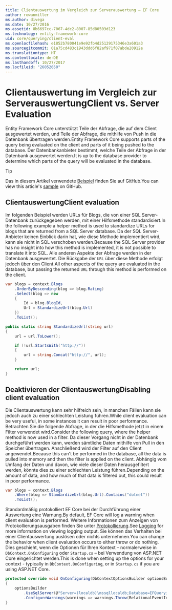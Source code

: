 ```yaml
---
title: Clientauswertung im Vergleich zur Serverauswertung – EF Core
author: rowanmiller
ms.author: divega
ms.date: 10/27/2016
ms.assetid: 8b6697cc-7067-4dc2-8007-85d80503d123
ms.technology: entity-framework-core
uid: core/querying/client-eval
ms.openlocfilehash: e1852b780041e9e92fb4d25129175346e3a601a3
ms.sourcegitcommit: 01a75cd483c1943ddd6f82af971f07abde20912e
ms.translationtype: HT
ms.contentlocale: de-DE
ms.lasthandoff: 10/27/2017
ms.locfileid: "26052650"
---
```

# <a name="client-vs-server-evaluation"></a><span data-ttu-id="f420b-102">Clientauswertung im Vergleich zur Serverauswertung</span><span class="sxs-lookup"><span data-stu-id="f420b-102">Client vs. Server Evaluation</span></span>

<span data-ttu-id="f420b-103">Entity Framework Core unterstützt Teile der Abfrage, die auf dem Client ausgewertet werden, und Teile der Abfrage, die mithilfe von Push in die Datenbank übertragen werden.</span><span class="sxs-lookup"><span data-stu-id="f420b-103">Entity Framework Core supports parts of the query being evaluated on the client and parts of it being pushed to the database.</span></span> <span data-ttu-id="f420b-104">Der Datenbankanbieter bestimmt, welche Teile der Abfrage in der Datenbank ausgewertet werden.</span><span class="sxs-lookup"><span data-stu-id="f420b-104">It is up to the database provider to determine which parts of the query will be evaluated in the database.</span></span>

> [!TIP]  
> <span data-ttu-id="f420b-105">Das in diesem Artikel verwendete [Beispiel](https://github.com/aspnet/EntityFramework.Docs/tree/master/samples/core/Querying) finden Sie auf GitHub.</span><span class="sxs-lookup"><span data-stu-id="f420b-105">You can view this article's [sample](https://github.com/aspnet/EntityFramework.Docs/tree/master/samples/core/Querying) on GitHub.</span></span>

## <a name="client-evaluation"></a><span data-ttu-id="f420b-106">Clientauswertung</span><span class="sxs-lookup"><span data-stu-id="f420b-106">Client evaluation</span></span>

<span data-ttu-id="f420b-107">Im folgenden Beispiel werden URLs für Blogs, die von einer SQL Server-Datenbank zurückgegeben werden, mit einer Hilfsmethode standardisiert.</span><span class="sxs-lookup"><span data-stu-id="f420b-107">In the following example a helper method is used to standardize URLs for blogs that are returned from a SQL Server database.</span></span> <span data-ttu-id="f420b-108">Da der SQL Server-Anbieter keinen Einblick darin hat, wie diese Methode implementiert wird, kann sie nicht in SQL verschoben werden.</span><span class="sxs-lookup"><span data-stu-id="f420b-108">Because the SQL Server provider has no insight into how this method is implemented, it is not possible to translate it into SQL.</span></span> <span data-ttu-id="f420b-109">Alle anderen Aspekte der Abfrage werden in der Datenbank ausgewertet. Die Rückgabe der `URL` über diese Methode erfolgt jedoch über den Client.</span><span class="sxs-lookup"><span data-stu-id="f420b-109">All other aspects of the query are evaluated in the database, but passing the returned `URL` through this method is performed on the client.</span></span>

<!-- [!code-csharp[Main](samples/core/Querying/Querying/ClientEval/Sample.cs?highlight=6)] -->
``` csharp
var blogs = context.Blogs
    .OrderByDescending(blog => blog.Rating)
    .Select(blog => new
    {
        Id = blog.BlogId,
        Url = StandardizeUrl(blog.Url)
    })
    .ToList();
```

<!-- [!code-csharp[Main](samples/core/Querying/Querying/ClientEval/Sample.cs)] -->
``` csharp
public static string StandardizeUrl(string url)
{
    url = url.ToLower();

    if (!url.StartsWith("http://"))
    {
        url = string.Concat("http://", url);
    }

    return url;
}
```

## <a name="disabling-client-evaluation"></a><span data-ttu-id="f420b-110">Deaktivieren der Clientauswertung</span><span class="sxs-lookup"><span data-stu-id="f420b-110">Disabling client evaluation</span></span>

<span data-ttu-id="f420b-111">Die Clientauswertung kann sehr hilfreich sein, in manchen Fällen kann sie jedoch auch zu einer schlechten Leistung führen.</span><span class="sxs-lookup"><span data-stu-id="f420b-111">While client evaluation can be very useful, in some instances it can result in poor performance.</span></span> <span data-ttu-id="f420b-112">Betrachten Sie die folgende Abfrage, in der die Hilfsmethode jetzt in einem Filter verwendet wird.</span><span class="sxs-lookup"><span data-stu-id="f420b-112">Consider the following query, where the helper method is now used in a filter.</span></span> <span data-ttu-id="f420b-113">Da dieser Vorgang nicht in der Datenbank durchgeführt werden kann, werden sämtliche Daten mithilfe von Pull in den Speicher übertragen. Anschließend wird der Filter auf den Client angewendet.</span><span class="sxs-lookup"><span data-stu-id="f420b-113">Because this can't be performed in the database, all the data is pulled into memory and then the filter is applied on the client.</span></span> <span data-ttu-id="f420b-114">Abhängig vom Umfang der Daten und davon, wie viele dieser Daten herausgefiltert werden, könnte dies zu einer schlechten Leistung führen.</span><span class="sxs-lookup"><span data-stu-id="f420b-114">Depending on the amount of data, and how much of that data is filtered out, this could result in poor performance.</span></span>

<!-- [!code-csharp[Main](samples/core/Querying/Querying/ClientEval/Sample.cs)] -->
``` csharp
var blogs = context.Blogs
    .Where(blog => StandardizeUrl(blog.Url).Contains("dotnet"))
    .ToList();
```

<span data-ttu-id="f420b-115">Standardmäßig protokolliert EF Core bei der Durchführung einer Auswertung eine Warnung.</span><span class="sxs-lookup"><span data-stu-id="f420b-115">By default, EF Core will log a warning when client evaluation is performed.</span></span> <span data-ttu-id="f420b-116">Weitere Informationen zum Anzeigen von Protokollierungsausgaben finden Sie unter [Protokollierung](../miscellaneous/logging.md).</span><span class="sxs-lookup"><span data-stu-id="f420b-116">See [Logging](../miscellaneous/logging.md) for more information on viewing logging output.</span></span> <span data-ttu-id="f420b-117">Sie können das Verhalten bei einer Clientauswertung auslösen oder nichts unternehmen.</span><span class="sxs-lookup"><span data-stu-id="f420b-117">You can change the behavior when client evaluation occurs to either throw or do nothing.</span></span> <span data-ttu-id="f420b-118">Dies geschieht, wenn die Optionen für Ihren Kontext – normalerweise in `DbContext.OnConfiguring` oder `Startup.cs` – bei Verwendung von ASP.NET Core eingerichtet werden.</span><span class="sxs-lookup"><span data-stu-id="f420b-118">This is done when setting up the options for your context - typically in `DbContext.OnConfiguring`, or in `Startup.cs` if you are using ASP.NET Core.</span></span>

<!-- [!code-csharp[Main](samples/core/Querying/Querying/ClientEval/ThrowOnClientEval/BloggingContext.cs?highlight=5)] -->
``` csharp
protected override void OnConfiguring(DbContextOptionsBuilder optionsBuilder)
{
    optionsBuilder
        .UseSqlServer(@"Server=(localdb)\mssqllocaldb;Database=EFQuerying;Trusted_Connection=True;")
        .ConfigureWarnings(warnings => warnings.Throw(RelationalEventId.QueryClientEvaluationWarning));
}
```

